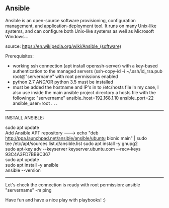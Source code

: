 Ansible
------------------------------------------------------------------------
Ansible is an open-source software provisioning, configuration management, and application-deployment tool. It runs on many
Unix-like systems, and can configure both Unix-like systems as well as Microsoft Windows...

source: https://en.wikipedia.org/wiki/Ansible_(software)

Prerequisites:

  - working ssh connection (apt install openssh-server)
    with a key-based authentication to the managed servers (ssh-copy-id -i ~/.ssh/id_rsa.pub root@"servername"
    with root permissions enabled
  - python 2.7 AND/OR python 3.5 must be installed
  - must be added the hostname and IP's in to /etc/hosts file
    In my case, I also use inside the main ansible project directory a hosts file with the followings:
    "servername" ansible_host=192.168.1.10 ansible_port=22 ansible_user=root
    .
    .
    .
------------------------------------------------------------------------
INSTALL ANSIBLE:

sudo apt update\
  Add Ansible APT repository ---> echo "deb http://ppa.launchpad.net/ansible/ansible/ubuntu bionic main" | sudo \
                                  tee /etc/apt/sources.list.d/ansible.list
sudo apt install -y gnupg2\
sudo apt-key adv --keyserver keyserver.ubuntu.com --recv-keys 93C4A3FD7BB9C367\
sudo apt update\
sudo apt install -y ansible\
ansible --version

------------------------------------------------------------------------
Let's check the connection is ready with root permission:
ansible "servername" -m ping

Have fun and have a nice play with playbooks! :)
